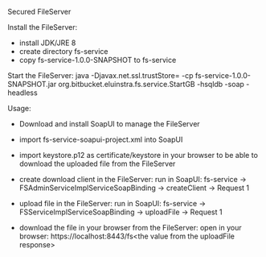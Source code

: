 Secured FileServer

Install the FileServer:
- install JDK/JRE 8
- create directory fs-service
- copy fs-service-1.0.0-SNAPSHOT to fs-service

Start the FileServer:
java -Djavax.net.ssl.trustStore= -cp fs-service-1.0.0-SNAPSHOT.jar org.bitbucket.eluinstra.fs.service.StartGB -hsqldb -soap -headless

Usage:
- Download and install SoapUI to manage the FileServer
- import fs-service-soapui-project.xml into SoapUI
- import keystore.p12 as certificate/keystore in your browser to be able to download the uploaded file from the FileServer

- create download client in the FileServer:
	run in SoapUI: fs-service -> FSAdminServiceImplServiceSoapBinding -> createClient -> Request 1
- upload file in the FileServer:
	run in SoapUI: fs-service -> FSServiceImplServiceSoapBinding -> uploadFile -> Request 1
- download the file in your browser from the FileServer:
	open in your browser: https://localhost:8443/fs<the value <virtualPath> from the uploadFile response>